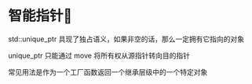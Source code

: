 # 智能指针:balloon:

std::unique_ptr 具现了独占语义，如果非空的话，那么一定拥有它指向的对象

unique_ptr 只能通过 move 将所有权从源指针转向目的指针

常见用法是作为一个工厂函数返回一个继承层级中的一个特定对象